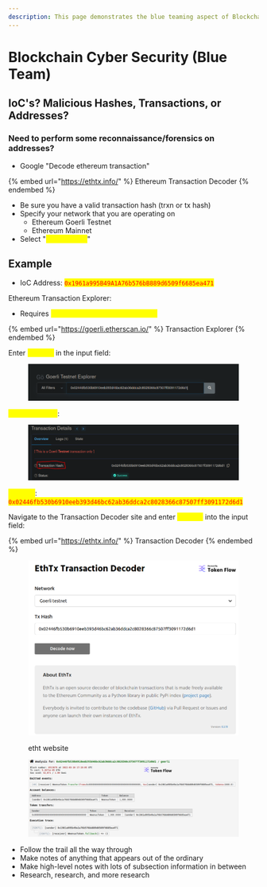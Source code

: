 ```yaml
---
description: This page demonstrates the blue teaming aspect of Blockchain cyber security
---
```


# Blockchain Cyber Security (Blue Team)

## IoC's? Malicious Hashes, Transactions, or Addresses?

### Need to perform some reconnaissance/forensics on addresses?

* Google "Decode ethereum transaction"

{% embed url="https://ethtx.info/" %}
Ethereum Transaction Decoder
{% endembed %}

* Be sure you have a valid transaction hash (trxn or tx hash)
* Specify your network that you are operating on
  * Ethereum Goerli Testnet
  * Ethereum Mainnet
* Select "<mark style="color:yellow;">Decode now</mark>"

## Example

* IoC Address: <mark style="color:red;">`0x1961a995B49A1A76b576bB889d6509f6685ea471`</mark>

Ethereum Transaction Explorer:

* Requires <mark style="color:yellow;">address, hash, block, token, etc.</mark>

{% embed url="https://goerli.etherscan.io/" %}
Transaction Explorer
{% endembed %}

Enter <mark style="color:yellow;">address</mark> in the input field:

<figure><img src="../.gitbook/assets/image (1) (5).png" alt=""><figcaption></figcaption></figure>

<mark style="color:yellow;">Obtain Tx hash</mark>:

<figure><img src="../.gitbook/assets/image (1) (1).png" alt=""><figcaption></figcaption></figure>

<mark style="color:yellow;">Tx Hash</mark>: <mark style="color:red;">`0x02446fb530b6910eeb393d46bc62ab36ddca2c8028366c87507ff3091172d6d1`</mark>

Navigate to the Transaction Decoder site and enter <mark style="color:yellow;">Tx hash</mark> into the input field:

{% embed url="https://ethtx.info/" %}
Transaction Decoder
{% endembed %}

<figure><img src="../.gitbook/assets/image (2) (2).png" alt=""><figcaption><p>etht website</p></figcaption></figure>

<figure><img src="../.gitbook/assets/image (1) (4).png" alt=""><figcaption></figcaption></figure>

* Follow the trail all the way through
* Make notes of anything that appears out of the ordinary
* Make high-level notes with lots of subsection information in between
* Research, research, and more research
